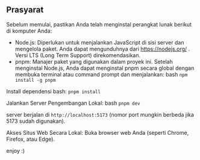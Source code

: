 ## Prasyarat
Sebelum memulai, pastikan Anda telah menginstal perangkat lunak berikut di komputer Anda:
* Node.js: Diperlukan untuk menjalankan JavaScript di sisi server dan mengelola paket. Anda dapat mengunduhnya dari https://nodejs.org/ . Versi LTS (Long Term Support) direkomendasikan.
* pnpm: Manajer paket yang digunakan dalam proyek ini. Setelah menginstal Node.js, Anda dapat menginstal pnpm secara global dengan membuka terminal atau command prompt dan menjalankan:
bash `npm install -g pnpm`

Install dependensi
bash: `pnpm install`

Jalankan Server Pengembangan Lokal:
bash `pnpm dev`

server berjalan di `http://localhost:5173` 
(nomor port mungkin berbeda jika 5173 sudah digunakan).

Akses Situs Web Secara Lokal:
Buka browser web Anda (seperti Chrome, Firefox, atau Edge).

enjoy :)
